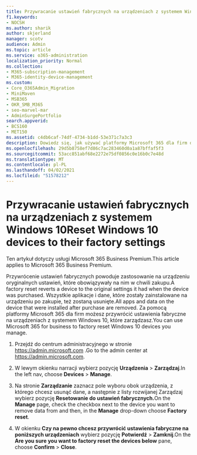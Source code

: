 ```yaml
---
title: Przywracanie ustawień fabrycznych na urządzeniach z systemem Windows 10
f1.keywords:
- NOCSH
ms.author: sharik
author: skjerland
manager: scotv
audience: Admin
ms.topic: article
ms.service: o365-administration
localization_priority: Normal
ms.collection:
- M365-subscription-management
- M365-identity-device-management
ms.custom:
- Core_O365Admin_Migration
- MiniMaven
- MSB365
- OKR_SMB_M365
- seo-marvel-mar
- AdminSurgePortfolio
search.appverid:
- BCS160
- MET150
ms.assetid: c4db6caf-74df-4734-b1dd-53e371c7a3c3
description: Dowiedz się, jak używać platformy Microsoft 365 dla firm do przywracania ustawień fabrycznych na urządzeniach z systemem Windows 10, które zarządzasz, przywracając im oryginalne ustawienia przy zakupie.
ms.openlocfilehash: 29d5b8758ef7d86c7ac283460d0a1a87bffaf5f3
ms.sourcegitcommit: 53acc851abf68e2272e75df0856c0e16b0c7e48d
ms.translationtype: MT
ms.contentlocale: pl-PL
ms.lasthandoff: 04/02/2021
ms.locfileid: "51578212"
---
```

# <a name="reset-windows-10-devices-to-their-factory-settings"></a><span data-ttu-id="612b7-103">Przywracanie ustawień fabrycznych na urządzeniach z systemem Windows 10</span><span class="sxs-lookup"><span data-stu-id="612b7-103">Reset Windows 10 devices to their factory settings</span></span>

<span data-ttu-id="612b7-104">Ten artykuł dotyczy usługi Microsoft 365 Business Premium.</span><span class="sxs-lookup"><span data-stu-id="612b7-104">This article applies to Microsoft 365 Business Premium.</span></span>

<span data-ttu-id="612b7-105">Przywrócenie ustawień fabrycznych powoduje zastosowanie na urządzeniu oryginalnych ustawień, które obowiązywały na nim w chwili zakupu.</span><span class="sxs-lookup"><span data-stu-id="612b7-105">A factory reset reverts a device to the original settings it had when the device was purchased.</span></span> <span data-ttu-id="612b7-106">Wszystkie aplikacje i dane, które zostały zainstalowane na urządzeniu po zakupie, też zostaną usunięte.</span><span class="sxs-lookup"><span data-stu-id="612b7-106">All apps and data on the device that were installed after purchase are removed.</span></span> <span data-ttu-id="612b7-107">Za pomocą platformy Microsoft 365 dla firm możesz przywrócić ustawienia fabryczne na urządzeniach z systemem Windows 10, które zarządzasz.</span><span class="sxs-lookup"><span data-stu-id="612b7-107">You can use Microsoft 365 for business to factory reset Windows 10 devices you manage.</span></span>
  
1. <span data-ttu-id="612b7-108">Przejdź do centrum administracyjnego w stronie <a href="https://go.microsoft.com/fwlink/p/?linkid=837890" target="_blank">https://admin.microsoft.com</a> .</span><span class="sxs-lookup"><span data-stu-id="612b7-108">Go to the admin center at <a href="https://go.microsoft.com/fwlink/p/?linkid=837890" target="_blank">https://admin.microsoft.com</a>.</span></span>
    
2. <span data-ttu-id="612b7-109">W lewym okienku narracji wybierz pozycję **Urządzenia** \> **Zarządzaj**.</span><span class="sxs-lookup"><span data-stu-id="612b7-109">In the left nav, choose **Devices** \> **Manage**.</span></span>

3. <span data-ttu-id="612b7-110">Na stronie **Zarządzanie** zaznacz pole wyboru obok urządzenia, z którego chcesz usunąć  dane, a następnie z listy rozwijanej Zarządzaj wybierz pozycję **Resetowanie do ustawień fabrycznych.**</span><span class="sxs-lookup"><span data-stu-id="612b7-110">On the **Manage** page, check the checkbox next to the device you want to remove data from and then, in the **Manage** drop-down choose **Factory reset**.</span></span>
    
4. <span data-ttu-id="612b7-111">W okienku **Czy na pewno chcesz przywrócić ustawienia fabryczne na poniższych urządzeniach** wybierz pozycję **Potwierdź** \> **Zamknij**.</span><span class="sxs-lookup"><span data-stu-id="612b7-111">On the **Are you sure you want to factory reset the devices below** pane, choose **Confirm** \> **Close**.</span></span>
    
  

